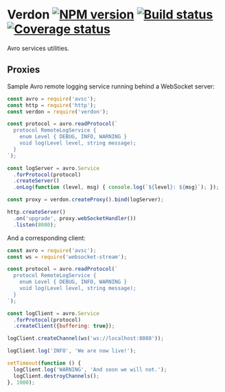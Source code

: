# Verdon [![NPM version](https://img.shields.io/npm/v/verdon.svg)](https://www.npmjs.com/package/verdon) [![Build status](https://travis-ci.org/mtth/verdon.svg?branch=master)](https://travis-ci.org/mtth/verdon) [![Coverage status](https://coveralls.io/repos/mtth/verdon/badge.svg?branch=master&service=github)](https://coveralls.io/github/mtth/verdon?branch=master)

Avro services utilities.

## Proxies

Sample Avro remote logging service running behind a WebSocket server:

```javascript
const avro = require('avsc');
const http = require('http');
const verdon = require('verdon');

const protocol = avro.readProtocol(`
  protocol RemoteLogService {
    enum Level { DEBUG, INFO, WARNING }
    void log(Level level, string message);
  }
`);

const logServer = avro.Service
  .forProtocol(protocol)
  .createServer()
  .onLog(function (level, msg) { console.log(`${level}: ${msg}`); });

const proxy = verdon.createProxy().bind(logServer);

http.createServer()
  .on('upgrade', proxy.webSocketHandler())
  .listen(8080);
```

And a corresponding client:

```javascript
const avro = require('avsc');
const ws = require('websocket-stream');

const protocol = avro.readProtocol(`
  protocol RemoteLogService {
    enum Level { DEBUG, INFO, WARNING }
    void log(Level level, string message);
  }
`);

const logClient = avro.Service
  .forProtocol(protocol)
  .createClient({buffering: true});

logClient.createChannel(ws('ws://localhost:8080'));

logClient.log('INFO', 'We are now live!');

setTimeout(function () {
  logClient.log('WARNING', 'And soon we will not.');
  logClient.destroyChannels();
}, 1000);
```
